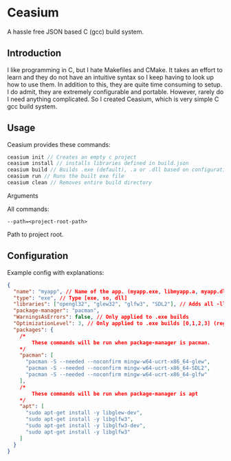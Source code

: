 # Ceasium

A hassle free JSON based C (gcc) build system.

## Introduction

I like programming in C, but I hate Makefiles and CMake. It takes an effort to learn and they do not have an intuitive syntax so I keep having to look up how to use them. In addition to this, they are quite time consuming to setup. I do admit, they are extremely configurable and portable. However, rarely do I need anything complicated. So I created Ceasium, which is very simple C gcc build system.

## Usage

Ceasium provides these commands:

```c
ceasium init // Creates an empty c project
ceasium install // installs libraries defined in build.json
ceasium build // Builds .exe (default), .a or .dll based on configuration
ceasium run // Runs the built exe file
ceasium clean // Removes entire build directory
```

Arguments

All commands:

`--path=<project-root-path>`

Path to project root.

## Configuration

Example config with explanations:

```json
{
  "name": "myapp", // Name of the app. (myapp.exe, libmyapp.a, myapp.dll)
  "type": "exe", // Type [exe, so, dll]
  "libraries": ["opengl32", "glew32", "glfw3", "SDL2"], // Adds all -llibname to arguments
  "package-manager": "pacman",
  "WarningsAsErrors": false, // Only applied to .exe builds
  "OptimizationLevel": 3, // Only applied to .exe builds [0,1,2,3] (regular gcc flags)
  "packages": {
    /*
        These commands will be run when package-manager is pacman.
    */
    "pacman": [
      "pacman -S --needed --noconfirm mingw-w64-ucrt-x86_64-glew",
      "pacman -S --needed --noconfirm mingw-w64-ucrt-x86_64-SDL2",
      "pacman -S --needed --noconfirm mingw-w64-ucrt-x86_64-glfw"
    ],
    /*
        These commands will be run when package-manager is apt
    */
    "apt": [
      "sudo apt-get install -y libglew-dev",
      "sudo apt-get install -y libglfw3",
      "sudo apt-get install -y libglfw3-dev",
      "sudo apt-get install -y libglfw3"
    ]
  }
}
```
